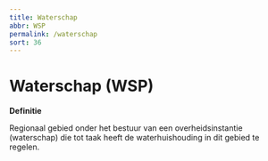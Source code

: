```yaml
---
title: Waterschap
abbr: WSP
permalink: /waterschap
sort: 36
---
```


Waterschap (WSP)
==========

**Definitie**

Regionaal gebied onder het bestuur van een overheidsinstantie (waterschap) die
tot taak heeft de waterhuishouding in dit gebied te regelen.

